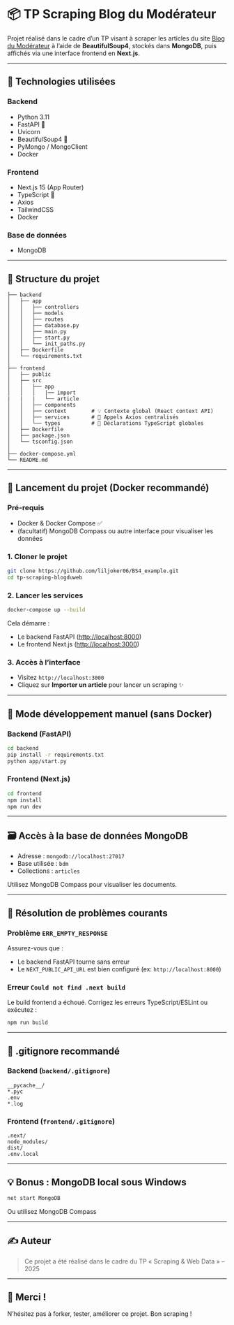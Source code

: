 # 📦 TP Scraping Blog du Modérateur

Projet réalisé dans le cadre d’un TP visant à scraper les articles du site [Blog du Modérateur](https://www.blogdumoderateur.com) à l’aide de **BeautifulSoup4**, stockés dans **MongoDB**, puis affichés via une interface frontend en **Next.js**.

---

## 🔧 Technologies utilisées

### Backend

* Python 3.11
* FastAPI 🚀
* Uvicorn
* BeautifulSoup4 🥣
* PyMongo / MongoClient
* Docker

### Frontend

* Next.js 15 (App Router)
* TypeScript 💙
* Axios
* TailwindCSS
* Docker

### Base de données

* MongoDB

---

## 📂 Structure du projet

```
├── backend
│   ├── app
│   │   ├── controllers
│   │   ├── models
│   │   ├── routes
│   │   ├── database.py
│   │   ├── main.py
│   │   ├── start.py
│   │   └── init_paths.py
│   ├── Dockerfile
│   └── requirements.txt
│
├── frontend
│   ├── public
│   ├── src
│   │   ├── app
│   │   │   |── import
|   |   |   └── article
│   │   ├── components
│   │   ├── context        # 💡 Contexte global (React context API)
│   │   ├── services       # 📡 Appels Axios centralisés
│   │   └── types          # 📐 Déclarations TypeScript globales
│   ├── Dockerfile
│   ├── package.json
│   └── tsconfig.json
│
├── docker-compose.yml
└── README.md
```

---

## 🚀 Lancement du projet (Docker recommandé)

### Pré-requis

* Docker & Docker Compose ✅
* (facultatif) MongoDB Compass ou autre interface pour visualiser les données

### 1. Cloner le projet

```bash
git clone https://github.com/liljoker06/BS4_example.git
cd tp-scraping-blogduweb
```

### 2. Lancer les services

```bash
docker-compose up --build
```

Cela démarre :

* Le backend FastAPI ([http://localhost:8000](http://localhost:8000))
* Le frontend Next.js ([http://localhost:3000](http://localhost:3000))

### 3. Accès à l’interface

* Visitez `http://localhost:3000`
* Cliquez sur **Importer un article** pour lancer un scraping ✨

---

## 🧪 Mode développement manuel (sans Docker)

### Backend (FastAPI)

```bash
cd backend
pip install -r requirements.txt
python app/start.py
```

### Frontend (Next.js)

```bash
cd frontend
npm install
npm run dev
```

---

## 🗃️ Accès à la base de données MongoDB

* Adresse : `mongodb://localhost:27017`
* Base utilisée : `bdm`
* Collections : `articles`

Utilisez MongoDB Compass pour visualiser les documents.

---

## 🐛 Résolution de problèmes courants

### Problème `ERR_EMPTY_RESPONSE`

Assurez-vous que :

* Le backend FastAPI tourne sans erreur
* Le `NEXT_PUBLIC_API_URL` est bien configuré (ex: `http://localhost:8000`)

### Erreur `Could not find .next build`

Le build frontend a échoué. Corrigez les erreurs TypeScript/ESLint ou exécutez :

```bash
npm run build
```

---

## 🧼 .gitignore recommandé

### Backend (`backend/.gitignore`)

```
__pycache__/
*.pyc
.env
*.log
```

### Frontend (`frontend/.gitignore`)

```
.next/
node_modules/
dist/
.env.local
```

---

## 💡 Bonus : MongoDB local sous Windows

```bash
net start MongoDB
```

Ou utilisez MongoDB Compass

---

## ✍️ Auteur

> Ce projet a été réalisé dans le cadre du TP « Scraping & Web Data » – 2025

---

## 🫶 Merci !

N’hésitez pas à forker, tester, améliorer ce projet. Bon scraping !
